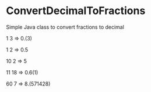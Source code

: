 # ConvertDecimalToFractions
Simple Java class to convert fractions to decimal

1 3 => 0.(3)

1 2 => 0.5

10 2 => 5

11 18 => 0.6(1)

60 7 => 8.(571428)
